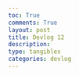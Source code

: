 ```yaml
---
toc: True
comments: True
layout: post
title: Devlog 12
description: 
type: tangibles
categories: devlog
---
```


